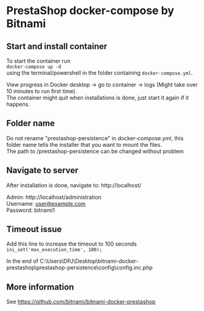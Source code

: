 # PrestaShop docker-compose by Bitnami

## Start and install container
To start the container run  
`docker-compose up -d`  
using the terminal/powershell in the folder containing `docker-compose.yml`.  
  
View progress in Docker desktop -> go to container -> logs (Might take over 10 minutes to run first time).  
The container might quit when installations is done, just start it again if it happens.

## Folder name
Do not rename "prestashop-persistence" in docker-compose.yml, this folder name tells the installer that you want to mount the files.  
The path to /prestashop-persistence can be changed without problem

## Navigate to server
After installation is done, navigate to: http://localhost/

Admin: http://localhost/administration  
Username: user@example.com  
Password: bitnami1  

## Timeout issue
Add this line to increase the timeout to 100 seconds  
`ini_set('max_execution_time', 100);`  

In the end of C:\Users\DPJ\Desktop\bitnami-docker-prestashop\prestashop-persistence\config\config.inc.php

## More information
See https://github.com/bitnami/bitnami-docker-prestashop
